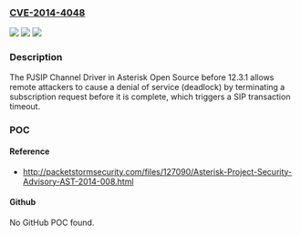 ### [CVE-2014-4048](https://cve.mitre.org/cgi-bin/cvename.cgi?name=CVE-2014-4048)
![](https://img.shields.io/static/v1?label=Product&message=n%2Fa&color=blue)
![](https://img.shields.io/static/v1?label=Version&message=n%2Fa&color=blue)
![](https://img.shields.io/static/v1?label=Vulnerability&message=n%2Fa&color=brighgreen)

### Description

The PJSIP Channel Driver in Asterisk Open Source before 12.3.1 allows remote attackers to cause a denial of service (deadlock) by terminating a subscription request before it is complete, which triggers a SIP transaction timeout.

### POC

#### Reference
- http://packetstormsecurity.com/files/127090/Asterisk-Project-Security-Advisory-AST-2014-008.html

#### Github
No GitHub POC found.

